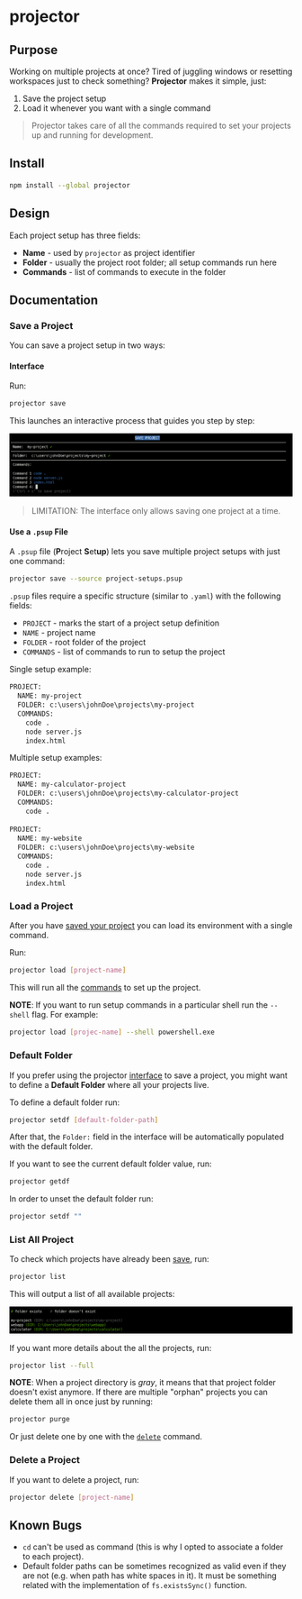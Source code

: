 # projector

## Purpose

Working on multiple projects at once? Tired of juggling windows or resetting workspaces just to check something? **Projector** makes it simple, just:

1. Save the project setup
2. Load it whenever you want with a single command

> Projector takes care of all the commands required to set your projects up and running for development.

## Install

```bash
npm install --global projector
```

## Design

Each project setup has three fields:

- **Name** -  used by `projector` as project identifier
- **Folder** - usually the project root folder; all setup commands run here
- **Commands** - list of commands to execute in the folder

## Documentation

### Save a Project

You can save a project setup in two ways:

#### Interface

Run:

```bash
projector save
```

This launches an interactive process that guides you step by step:

![alt text](image-1.png)

> LIMITATION: The interface only allows saving one project at a time.

#### Use a `.psup` File

A `.psup` file (**P**roject **S**et**up**) lets you save multiple project setups with just one command:

```bash
projector save --source project-setups.psup
```

`.psup` files require a specific structure (similar to `.yaml`) with the following fields:

- `PROJECT` - marks the start of a project setup definition
- `NAME` - project name
- `FOLDER` - root folder of the project
- `COMMANDS` - list of commands to run to setup the project

Single setup example:

```text
PROJECT:
  NAME: my-project
  FOLDER: c:\users\johnDoe\projects\my-project
  COMMANDS:
    code .
    node server.js
    index.html
```

Multiple setup examples:

```text
PROJECT:
  NAME: my-calculator-project
  FOLDER: c:\users\johnDoe\projects\my-calculator-project
  COMMANDS:
    code .

PROJECT:
  NAME: my-website
  FOLDER: c:\users\johnDoe\projects\my-website
  COMMANDS:
    code .
    node server.js
    index.html
```

### Load a Project

After you have [saved your project](#save-a-project) you can load its environment with a single command.

Run:

```bash
projector load [project-name]
```

This will run all the [commands](#design) to set up the project.

**NOTE**: If you want to run setup commands in a particular shell run the `--shell` flag. For example:

```bash
projector load [projec-name] --shell powershell.exe
```

### Default Folder

If you prefer using the projector [interface](#interface) to save a project, you might want to define a **Default Folder** where all your projects live.

To define a default folder run:

```bash
projector setdf [default-folder-path]
```

After that, the `Folder:` field in the interface will be automatically populated with the default folder.

If you want to see the current default folder value, run:

```bash
projector getdf
```

In order to unset the default folder run:

```bash
projector setdf ""
```

### List All Project

To check which projects have already been [save](#save-a-project), run:

```bash
projector list
```

This will output a list of all available projects:

![alt text](image.png)

If you want more details about the all the projects, run:

```bash
projector list --full
```

**NOTE**: When a project directory is _gray_, it means that that project folder doesn't exist anymore. If there are multiple "orphan" projects you can delete them all in once just by running:

```bash
projector purge
```

Or just delete one by one with the [`delete`](#delete-a-project) command.

### Delete a Project

If you want to delete a project, run:

```bash
projector delete [project-name]
```

## Known Bugs

- `cd` can't be used as command (this is why I opted to associate a folder to each project).
- Default folder paths can be sometimes recognized as valid even if they are not (e.g. when path has white spaces in it). It must be something related with the implementation of `fs.existsSync()` function.
